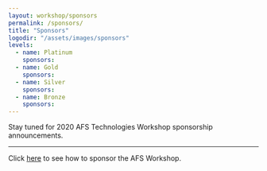 ```yaml
---
layout: workshop/sponsors
permalink: /sponsors/
title: "Sponsors"
logodir: "/assets/images/sponsors"
levels:
  - name: Platinum
    sponsors:
  - name: Gold
    sponsors:
  - name: Silver
    sponsors:
  - name: Bronze
    sponsors:
---
```


Stay tuned for 2020 AFS Technologies Workshop sponsorship announcements.

---

Click [here](/sponsorship/) to see how to sponsor the AFS Workshop.
